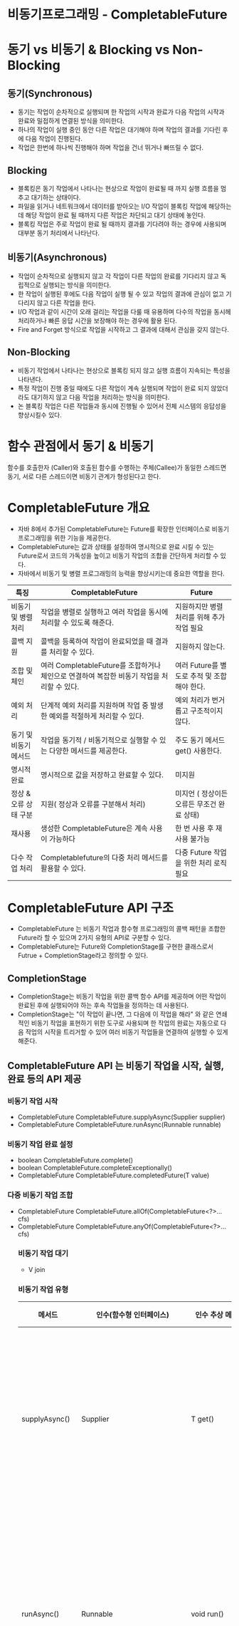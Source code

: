 # 비동기프로그래밍 - CompletableFuture

#  동기 vs 비동기 & Blocking vs Non-Blocking
## 동기(Synchronous)
- 동기는 작업이 순차적으로 실행되며 한 작업의 시작과 완료가 다음 작업의 시작과 완료와 밀접하게 연결된 방식을 의미한다.  
- 하나의 작업이 실행 중인 동안 다른 작업은 대기해야 하며 작업의 결과를 기다린 후에 다음 작업이 진행된다.
- 작업은 한번에 하나씩 진행해야 하며 작업을 건너 뛰거나 빠뜨릴 수 없다.

## Blocking
- 블록킹은 동기 작업에서 나타나는 현상으로 작업이 완료될 때 까지 실행 흐름을 멈추고 대기하는 상태이다.
- 파일을 읽거나 네트워크에서 데이터를 받아오는 I/O 작업이 블록킹 작업에 해당하는데 해당 작업이 완료 될 때까지 다른 작업은 차단되고 대기 상태에 놓인다.
- 블록킹 작업은 주로 작업이 완료 될 때까지 결과를 기다려야 하는 경우에 사용되며 대부분 동기 처리에서 나타난다.


## 비동기(Asynchronous)
- 작업이 순차적으로 실행되지 않고 각 작업이 다른 작업의 완료를 기다리지 않고 독립적으로 실행되는 방식을 의미한다.
- 한 작업이 실행된 후에도 다음 작업이 실행 될 수 있고 작업의 결과에 관심이 없고 기다리지 않고 다른 작업을 한다.
- I/O 작업과 같이 시간이 오래 걸리는 작업을 다룰 때 유용하며 다수의 작업을 동시헤 처리하거나 빠른 응답 시간을 보장해야 하는 경우에 활용 된다.
- Fire and Forget 방식으로 작업을 시작하고 그 결과에 대해서 관심을 갖지 않는다.

## Non-Blocking
- 비동기 작업에서 나타나는 현상으로 블록킹 되지 않고 실행 흐름이 지속되는 특성을 나타낸다.
- 특정 작업이 진행 중일 때에도 다른 작업이 계속 실행되며 작업이 완료 되지 않았더라도 대기하지 않고 다음 작업을 처리하는 방식을 의미한다.
- 논 블록킹 작업은 다른 작업들과 동시에 진행될 수 있어서 전체 시스템의 응답성을 향상시킬수 있다.

# 함수 관점에서 동기 & 비동기

함수를 호출한자 (Caller)와 호출된 함수를 수행하는 주체(Callee)가 동일한 스레드면 동기, 서로 다른 스레드이면 비동기 관계가 형성된다고 한다.  


# CompletableFuture 개요
- 자바 8에서 추가된 CompletableFuture는 Future를 확장한 인터페이스로 비동기 프로그래밍을 위한 기능을 제공한다.
- CompletableFuture는 값과 상태를 설정하여 명시적으로 완료 시킬 수 있는 Future로서 코드의 가독성을 높이고 비동기 작업의 조합을 간단하게 처리할 수 있다.
- 자바에서 비동기 및 병렬 프로그래밍의 능력을 향상시키는데 중요한 역할을 한다.

| 특징 | CompletableFuture | Future                  |
|----|---|-------------------------|
| 비동기 및 병렬 처리 | 작업을 병렬로 실행하고 여러 작업을 동시에 처리할 수 있도록 해준다. | 지원하지만 병렬처리를 위해 추가 작업 필요 |
| 콜백 지원 | 콜백을 등록하여 작업이 완료되었을 때 결과를 처리할 수 있다. | 지원하지 않는다.               |
| 조합 및 체인 | 여러 CompletableFuture를 조합하거나 체인으로 연결하여 복잡한 비동기 작업을 처리할 수 있다.| 여러 Future를 별도로 추적 및 조합해야 한다.|
| 예외 처리 | 단계적 예외 처리를 지원하며 작업 중 발생한 예외를 적절하게 처리할 수 있다. | 예외 처리가 번거롭고 구조적이지 않다. | 
| 동기 및 비동기 메서드 | 작업을 동기적 / 비동기적으로 실행할 수 있는 다양한 메서드를 제공한다. | 주도 동기 메서드 get() 사용한다.|
| 명시적 완료 | 명시적으로 값을 저장하고 완료할 수 있다. | 미지원|
| 정상 & 오류 상태 구분 | 지원( 정상과 오류를 구분해서 처리) | 미지언 ( 정상이든 오류든 무조건 완료 상태) |
| 재사용 | 생성한 CompletableFuture은 계속 사용이 가능하다 | 한 번 사용 후 재 사용 불가능 |
| 다수 작업 처리 | Completablefuture의 다중 처리 메서드를 활용할 수 있다. |  다중 Future 작업을 위한 처리 로직 필요|

# CompletableFuture API 구조
- CompletableFuture 는 비동기 작업과 함수형 프로그래밍의 콜백 패턴을 조합한 Future라 할 수 있으며 2가지 유형의 API로 구분할 수 있다.
- CompletableFuture는 Future와 CompletionStage를 구현한 클래스로서 Futrue + CompletionStage라고 정의할 수 있다.

## CompletionStage
- CompletionStage는 비동기 작업을 위한 콜백 함수 API를 제공하며 어떤 작업이 완료된 후에 실행되어야 하는 후속 작업들을 정의하는 데 사용된다.
- CompletionStage는 "이 작업이 끝나면, 그 다음에 이 작업을 해라" 와 같은 연쇄적인 비동기 작업을 표현하기 위한 도구로 사용되며 한 작업의 완료는 자동으로 다음 작업의 시작을 트리거할 수 있어 여러 비동기 작업들을 연결하여 실행할 수 있게 해준다. 


## CompletableFuture API 는 비동기 작업을 시작, 실행, 완료 등의 API 제공
### 비동기 작업 시작
- CompletableFuture<T> CompletableFuture.supplyAsync(Supplier<T> supplier)
- CompletableFuture<Void> CompletableFuture.runAsync(Runnable runnable)

### 비동기 작업 완료 설정
- boolean CompletableFuture.complete()
- boolean CompletableFuture.completeExceptionally()
- CompletableFuture<T> CompletableFuture.completedFuture(T value)

### 다중 비동기 작업 조합
- CompletableFuture<Object> CompletableFuture.allOf(CompletableFuture<?>... cfs)
- CompletableFuture<Object> CompletableFuture.anyOf(CompletableFuture<?>... cfs)

### 비동기 작업 대기
- V join 

### 비동기 작업 유형
| 메서드           | 인수(함수형 인터페이스) | 인수 추상 메서드| 개념                            |
|---------------|---|-------------------------|-------------------------------|
| supplyAsync() | Supplier<T> | T get() | 결과를 반환하는 비동기 작업을 수행한다.        |
| runAsync()    | Runnable | void run() | 결과를 반환하지 않는 비동기 작업을 수행한다.     |
| thenApply()   | Function<T,R> | R apply(T t) | 이전의 작업의 결과를 가공하고 새로운 작업 수행한다. |
| thenAccept()  | Consumer<T> | void accept(T t) | 이전 작업의 결과를 소비하고 새로운 작업을 수행한다. |
| thenRun()     | Runnable | void run() | 이전 작업의 결과를 사용하지 않고 새로운 작업을 수행한다. |
| thenCombine() | BiFunction<T,U,R> | R apply(T t, U u) | 두 작업의 결과를 조합하여 새로운 작업을 수행한다. |
| thenCompose() | Function<T,CompletionStage<U>> | CompletionStage<U> apply(T t) | 이전 작업의 결과를 가지고 새로운 작업을 수행한다. |
| allOf()       | CompletableFuture<?>... |  | 모든 작업이 완료되면 새로운 작업을 수행한다. |
| anyOf()       | CompletableFuture<?>... |  | 하나의 작업이라도 완료되면 새로운 작업을 수행한다. |

